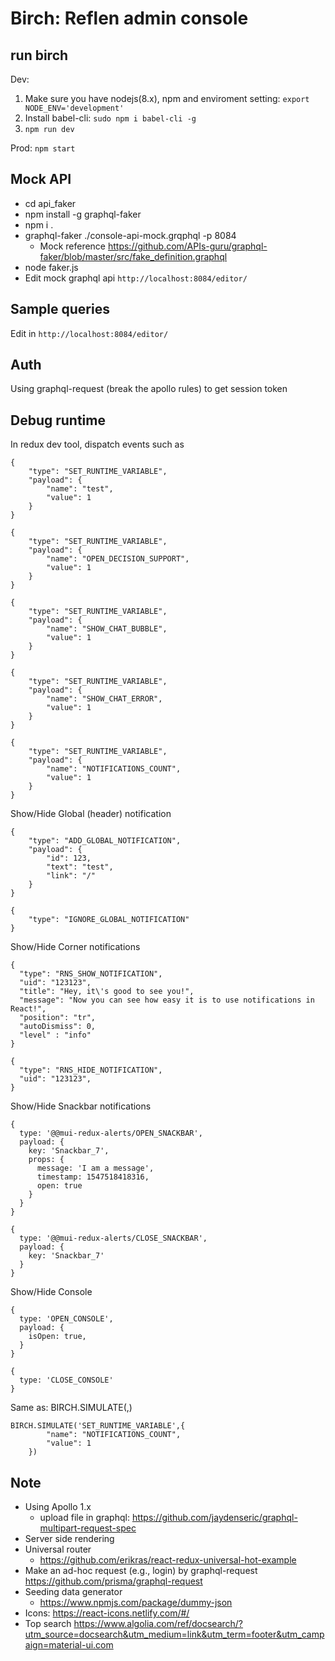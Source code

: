 # Birch: Reflen admin console

## run birch

Dev: 
1. Make sure you have nodejs(8.x), npm and enviroment setting: `export NODE_ENV='development'`
2. Install babel-cli: `sudo npm i babel-cli -g`
3. `npm run dev`

Prod: `npm start`

## Mock API

* cd api_faker
* npm install -g graphql-faker
* npm i .
* graphql-faker ./console-api-mock.grqphql -p 8084
	* Mock reference https://github.com/APIs-guru/graphql-faker/blob/master/src/fake_definition.graphql
* node faker.js
* Edit mock graphql api `http://localhost:8084/editor/`

## Sample queries

Edit in `http://localhost:8084/editor/`

## Auth
Using graphql-request (break the apollo rules) to get session token

## Debug runtime 

In redux dev tool, dispatch events such as

```
{
    "type": "SET_RUNTIME_VARIABLE",
    "payload": {
        "name": "test",
        "value": 1
    }
}

{
    "type": "SET_RUNTIME_VARIABLE",
    "payload": {
        "name": "OPEN_DECISION_SUPPORT",
        "value": 1
    }
}

{
    "type": "SET_RUNTIME_VARIABLE",
    "payload": {
        "name": "SHOW_CHAT_BUBBLE",
        "value": 1
    }
}

{
    "type": "SET_RUNTIME_VARIABLE",
    "payload": {
        "name": "SHOW_CHAT_ERROR",
        "value": 1
    }
}

{
    "type": "SET_RUNTIME_VARIABLE",
    "payload": {
        "name": "NOTIFICATIONS_COUNT",
        "value": 1
    }
}
```

Show/Hide Global (header) notification
```
{
    "type": "ADD_GLOBAL_NOTIFICATION",
    "payload": {
        "id": 123,
        "text": "test",
        "link": "/"
    }
}

{
    "type": "IGNORE_GLOBAL_NOTIFICATION"
}
```

Show/Hide Corner notifications
```
{
  "type": "RNS_SHOW_NOTIFICATION",
  "uid": "123123",
  "title": "Hey, it\'s good to see you!",
  "message": "Now you can see how easy it is to use notifications in React!",
  "position": "tr",
  "autoDismiss": 0,
  "level" : "info"
}

{
  "type": "RNS_HIDE_NOTIFICATION",
  "uid": "123123",
}
```


Show/Hide Snackbar notifications
```
{
  type: '@@mui-redux-alerts/OPEN_SNACKBAR',
  payload: {
    key: 'Snackbar_7',
    props: {
      message: 'I am a message',
      timestamp: 1547518418316,
      open: true
    }
  }
}

{
  type: '@@mui-redux-alerts/CLOSE_SNACKBAR',
  payload: {
    key: 'Snackbar_7'
  }
}
```

Show/Hide Console
```
{
  type: 'OPEN_CONSOLE',
  payload: {
    isOpen: true,
  }
}

{
  type: 'CLOSE_CONSOLE'
}
```

Same as: BIRCH.SIMULATE(<command>,<payload>)

```
BIRCH.SIMULATE('SET_RUNTIME_VARIABLE',{
        "name": "NOTIFICATIONS_COUNT",
        "value": 1
    })

```


## Note

* Using Apollo 1.x
  * upload file in graphql: https://github.com/jaydenseric/graphql-multipart-request-spec
* Server side rendering
* Universal router
  * https://github.com/erikras/react-redux-universal-hot-example
* Make an ad-hoc request (e.g., login) by graphql-request https://github.com/prisma/graphql-request
* Seeding data generator
  * https://www.npmjs.com/package/dummy-json
* Icons: https://react-icons.netlify.com/#/
* Top search https://www.algolia.com/ref/docsearch/?utm_source=docsearch&utm_medium=link&utm_term=footer&utm_campaign=material-ui.com